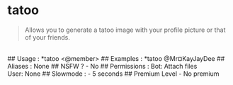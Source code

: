 # tatoo

> Allows you to generate a tatoo image with your profile picture or that of your friends.

<br>
## Usage :
*tatoo <@member>
## Examples :
*tatoo @Mr¤KayJayDee
## Aliases :
None
## NSFW ?
- No
## Permissions :
Bot: Attach files
<br>
User: None
## Slowmode :
- 5 seconds
## Premium Level
- No premium